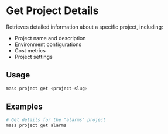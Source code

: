 # Get Project Details

Retrieves detailed information about a specific project, including:
- Project name and description
- Environment configurations
- Cost metrics
- Project settings

## Usage

```bash
mass project get <project-slug>
```

## Examples

```bash
# Get details for the "alarms" project
mass project get alarms
```

